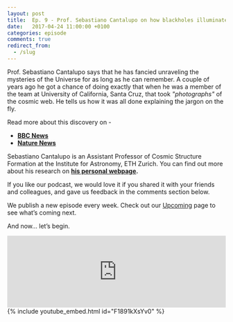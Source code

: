 ```yaml
---
layout: post
title:  Ep. 9 - Prof. Sebastiano Cantalupo on how blackholes illuminate the Universe
date:   2017-04-24 11:00:00 +0100
categories: episode
comments: true
redirect_from:
  - /slug
---
```


Prof. Sebastiano Cantalupo says that he has fancied unraveling the mysteries of the Universe for as long as he can remember. A couple of years ago he got a chance of doing exactly that when he was a member of the team at University of California, Santa Cruz, that took *"photographs"* of the cosmic web. He tells us how it was all done explaining the jargon on the fly.

Read more about this discovery on - 
* **[BBC News](http://www.bbc.co.uk/news/science-environment-25809967)**
* **[Nature News](http://www.nature.com/news/light-from-ancient-quasar-reveals-intergalactic-web-1.14550)**

Sebastiano Cantalupo is an Assistant Professor of Cosmic Structure Formation at the Institute for Astronomy, ETH Zurich. You can find out more about his research on **[his personal webpage](https://people.phys.ethz.ch/~cantal/index.html).**

If you like our podcast, we would love it if you shared it with your friends and colleagues, and gave us feedback in the comments section below.

We publish a new episode every week. Check out our [Upcoming](/upcoming) page to see what’s coming next.

And now... let’s begin.

<div id="media-wrapper">
<div id="soundcloud-embed"><iframe width="100%" height="166" scrolling="no" frameborder="no" src="https://w.soundcloud.com/player/?url=https%3A//api.soundcloud.com/tracks/319172142&amp;color=ff5500&amp;auto_play=false&amp;hide_related=false&amp;show_comments=true&amp;show_user=true&amp;show_reposts=false"></iframe></div>
<div id="youtube-embed">{% include youtube_embed.html id="F1891kXsYv0" %}</div> 
</div>
